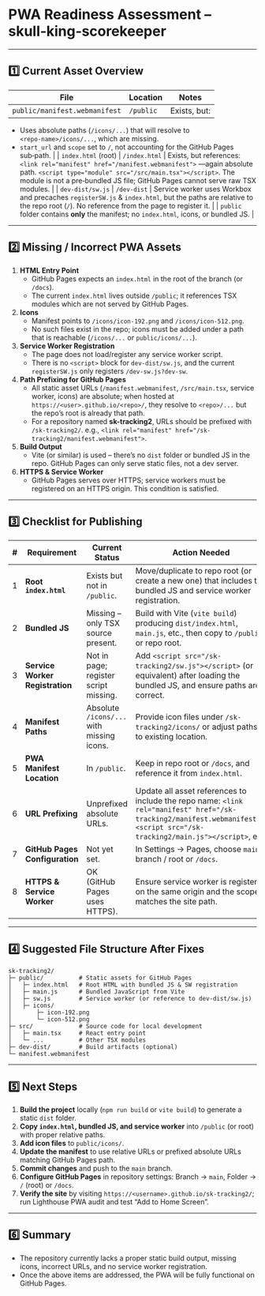 # PWA Readiness Assessment – skull‑king‑scorekeeper
---

## 1️⃣ Current Asset Overview

| File                          | Location  | Notes        |
| ----------------------------- | --------- | ------------ |
| `public/manifest.webmanifest` | `/public` | Exists, but: |

- Uses absolute paths (`/icons/...`) that will resolve to `<repo‑name>/icons/...`, which are missing.
- `start_url` and `scope` set to `/`, not accounting for the GitHub Pages sub‑path. |
  | `index.html` (root) | `/index.html` | Exists, but references:
  `<link rel="manifest" href="/manifest.webmanifest">`
  —again absolute path.
  `<script type="module" src="/src/main.tsx"></script>`. The module is not a pre‑bundled JS file; GitHub Pages cannot serve raw TSX modules. |
  | `dev-dist/sw.js` | `/dev-dist` | Service worker uses Workbox and precaches `registerSW.js` & `index.html`, but the paths are relative to the repo root (`/`). No reference from the page to register it. |
  | `public` folder contains **only** the manifest; no `index.html`, icons, or bundled JS. |

---

## 2️⃣ Missing / Incorrect PWA Assets

1. **HTML Entry Point**
   - GitHub Pages expects an `index.html` in the root of the branch (or `/docs`).
   - The current `index.html` lives outside `/public`; it references TSX modules which are not served by GitHub Pages.
2. **Icons**
   - Manifest points to `/icons/icon-192.png` and `/icons/icon-512.png`.
   - No such files exist in the repo; icons must be added under a path that is reachable (`/icons/...` or `public/icons/...`).
3. **Service Worker Registration**
   - The page does not load/register any service worker script.
   - There is no `<script>` block for `dev-dist/sw.js`, and the current `registerSW.js` only registers `/dev-sw.js?dev‑sw`.
4. **Path Prefixing for GitHub Pages**
   - All static asset URLs (`/manifest.webmanifest`, `/src/main.tsx`, service worker, icons) are absolute; when hosted at `https://<user>.github.io/<repo>/`, they resolve to `<repo>/...` but the repo’s root is already that path.
   - For a repository named **sk-tracking2**, URLs should be prefixed with `/sk-tracking2/`. e.g., `<link rel="manifest" href="/sk-tracking2/manifest.webmanifest">`.
5. **Build Output**
   - Vite (or similar) is used – there’s no `dist` folder or bundled JS in the repo. GitHub Pages can only serve static files, not a dev server.
6. **HTTPS & Service Worker**
   - GitHub Pages serves over HTTPS; service workers must be registered on an HTTPS origin. This condition is satisfied.

---

## 3️⃣ Checklist for Publishing

| #   | Requirement                     | Current Status                            | Action Needed                                                                                                                                                                  |
| --- | ------------------------------- | ----------------------------------------- | ------------------------------------------------------------------------------------------------------------------------------------------------------------------------------ |
| 1   | **Root `index.html`**           | Exists but not in `/public`.              | Move/duplicate to repo root (or create a new one) that includes the bundled JS and service worker registration.                                                                |
| 2   | **Bundled JS**                  | Missing – only TSX source present.        | Build with Vite (`vite build`) producing `dist/index.html`, `main.js`, etc., then copy to `/public` or repo root.                                                              |
| 3   | **Service Worker Registration** | Not in page; register script missing.     | Add `<script src="/sk-tracking2/sw.js"></script>` (or equivalent) after loading the bundled JS, and ensure paths are correct.                                                  |
| 4   | **Manifest Paths**              | Absolute `/icons/...` with missing icons. | Provide icon files under `/sk-tracking2/icons/` or adjust paths to existing location.                                                                                          |
| 5   | **PWA Manifest Location**       | In `/public`.                             | Keep in repo root or `/docs`, and reference it from `index.html`.                                                                                                              |
| 6   | **URL Prefixing**               | Unprefixed absolute URLs.                 | Update all asset references to include the repo name: `<link rel="manifest" href="/sk-tracking2/manifest.webmanifest">`, `<script src="/sk-tracking2/main.js"></script>`, etc. |
| 7   | **GitHub Pages Configuration**  | Not yet set.                              | In Settings → Pages, choose `main` branch / root or `/docs`.                                                                                                                   |
| 8   | **HTTPS & Service Worker**      | OK (GitHub Pages uses HTTPS).             | Ensure service worker is registered on the same origin and the scope matches the site path.                                                                                    |

---

## 4️⃣ Suggested File Structure After Fixes

```
sk-tracking2/
├─ public/          # Static assets for GitHub Pages
│   ├─ index.html   # Root HTML with bundled JS & SW registration
│   ├─ main.js      # Bundled JavaScript from Vite
│   ├─ sw.js        # Service worker (or reference to dev-dist/sw.js)
│   ├─ icons/
│       ├─ icon-192.png
│       └─ icon-512.png
├─ src/             # Source code for local development
│   ├─ main.tsx     # React entry point
│   └─ ...          # Other TSX modules
├─ dev-dist/        # Build artifacts (optional)
└─ manifest.webmanifest
```

---

## 5️⃣ Next Steps

1. **Build the project** locally (`npm run build` or `vite build`) to generate a static `dist` folder.
2. **Copy `index.html`, bundled JS, and service worker** into `/public` (or root) with proper relative paths.
3. **Add icon files** to `public/icons/`.
4. **Update the manifest** to use relative URLs or prefixed absolute URLs matching GitHub Pages path.
5. **Commit changes** and push to the `main` branch.
6. **Configure GitHub Pages** in repository settings: Branch → `main`, Folder → `/` (root) or `/docs`.
7. **Verify the site** by visiting `https://<username>.github.io/sk-tracking2/`; run Lighthouse PWA audit and test “Add to Home Screen”.

---

## 6️⃣ Summary

- The repository currently lacks a proper static build output, missing icons, incorrect URLs, and no service worker registration.
- Once the above items are addressed, the PWA will be fully functional on GitHub Pages.
